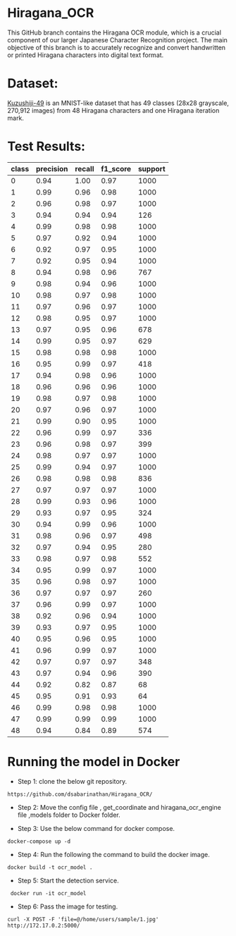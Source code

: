 # Hiragana_OCR


This GitHub branch contains the Hiragana OCR module, which is a crucial component of our larger Japanese Character Recognition project. The main objective of this branch is to accurately recognize and convert handwritten or printed Hiragana characters into digital text format. 
# Dataset:
[Kuzushiji-49](https://github.com/rois-codh/kmnist) is an MNIST-like dataset that has 49 classes (28x28 grayscale, 270,912 images) from 48 Hiragana characters and one Hiragana iteration mark.

# Test Results:

| class | precision | recall | f1_score | support |
|-------|-----------|--------|----------|---------|
| 0     | 0.94      | 1.00   | 0.97     | 1000    |
| 1     | 0.99      | 0.96   | 0.98     | 1000    |
| 2     | 0.96      | 0.98   | 0.97     | 1000    |
| 3     | 0.94      | 0.94   | 0.94     | 126     |
| 4     | 0.99      | 0.98   | 0.98     | 1000    |
| 5     | 0.97      | 0.92   | 0.94     | 1000    |
| 6     | 0.92      | 0.97   | 0.95     | 1000    |
| 7     | 0.92      | 0.95   | 0.94     | 1000    |
| 8     | 0.94      | 0.98   | 0.96     | 767     |
| 9     | 0.98      | 0.94   | 0.96     | 1000    |
| 10    | 0.98      | 0.97   | 0.98     | 1000    |
| 11    | 0.97      | 0.96   | 0.97     | 1000    |
| 12    | 0.98      | 0.95   | 0.97     | 1000    |
| 13    | 0.97      | 0.95   | 0.96     | 678     |
| 14    | 0.99      | 0.95   | 0.97     | 629     |
| 15    | 0.98      | 0.98   | 0.98     | 1000    |
| 16    | 0.95      | 0.99   | 0.97     | 418     |
| 17    | 0.94      | 0.98   | 0.96     | 1000    |
| 18    | 0.96      | 0.96   | 0.96     | 1000    |
| 19    | 0.98      | 0.97   | 0.98     | 1000    |
| 20    | 0.97      | 0.96   | 0.97     | 1000    |
| 21    | 0.99      | 0.90   | 0.95     | 1000    |
| 22    | 0.96      | 0.99   | 0.97     | 336     |
| 23    | 0.96      | 0.98   | 0.97     | 399     |
| 24    | 0.98      | 0.97   | 0.97     | 1000    |
| 25    | 0.99      | 0.94   | 0.97     | 1000    |
| 26    | 0.98      | 0.98   | 0.98     | 836     |
| 27    | 0.97      | 0.97   | 0.97     | 1000    |
| 28    | 0.99      | 0.93   | 0.96     | 1000    |
| 29    | 0.93      | 0.97   | 0.95     | 324     |
| 30    | 0.94      | 0.99   | 0.96     | 1000    |
| 31    | 0.98      | 0.96   | 0.97     | 498     |
| 32    | 0.97      | 0.94   | 0.95     | 280     |
| 33    | 0.98      | 0.97   | 0.98     | 552     |
| 34    | 0.95      | 0.99   | 0.97     | 1000    |
| 35    | 0.96      | 0.98   | 0.97     | 1000    |
| 36    | 0.97      | 0.97   | 0.97     | 260     |
| 37    | 0.96      | 0.99   | 0.97     | 1000    |
| 38    | 0.92      | 0.96   | 0.94     | 1000    |
| 39    | 0.93      | 0.97   | 0.95     | 1000    |
| 40    | 0.95      | 0.96   | 0.95     | 1000    |
| 41    | 0.96      | 0.99   | 0.97     | 1000    |
| 42    | 0.97      | 0.97   | 0.97     | 348     |
| 43    | 0.97      | 0.94   | 0.96     | 390     |
| 44    | 0.92      | 0.82   | 0.87     | 68      |
| 45    | 0.95      | 0.91   | 0.93     | 64      |
| 46    | 0.99      | 0.98   | 0.98     | 1000    |
| 47    | 0.99      | 0.99   | 0.99     | 1000    |
| 48    | 0.94      | 0.84   | 0.89     | 574     |

# Running the model in Docker


- Step 1: clone the below git repository. 

```
https://github.com/dsabarinathan/Hiragana_OCR/
```

- Step 2: Move the config file , get_coordinate and hiragana_ocr_engine file ,models folder to Docker folder. 


- Step 3: Use the below command for docker compose.

```
docker-compose up -d
```
- Step 4: Run the following the command to build the docker image.

```
docker build -t ocr_model .
```
- Step 5: Start the detection service. 

```
 docker run -it ocr_model
```

- Step 6: Pass the image for testing. 

```
curl -X POST -F 'file=@/home/users/sample/1.jpg' http://172.17.0.2:5000/

```

